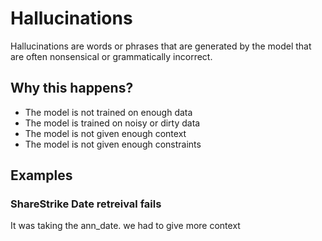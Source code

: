 # Hallucinations
Hallucinations are words or phrases that are generated by the model that are often nonsensical or grammatically incorrect.

## Why this happens?
- The model is not trained on enough data
- The model is trained on noisy or dirty data
- The model is not given enough context
- The model is not given enough constraints

## Examples
### ShareStrike Date retreival fails
It was taking the ann_date. we had to give more context
